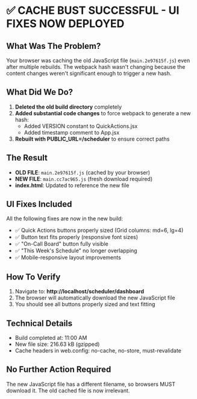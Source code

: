 # ✅ CACHE BUST SUCCESSFUL - UI FIXES NOW DEPLOYED

## What Was The Problem?
Your browser was caching the old JavaScript file (`main.2e97615f.js`) even after multiple rebuilds. The webpack hash wasn't changing because the content changes weren't significant enough to trigger a new hash.

## What Did We Do?
1. **Deleted the old build directory** completely
2. **Added substantial code changes** to force webpack to generate a new hash:
   - Added VERSION constant to QuickActions.jsx
   - Added timestamp comment to App.jsx
3. **Rebuilt with PUBLIC_URL=/scheduler** to ensure correct paths

## The Result
- **OLD FILE**: `main.2e97615f.js` (cached by your browser)
- **NEW FILE**: `main.cc7ac965.js` (fresh download required)
- **index.html**: Updated to reference the new file

## UI Fixes Included
All the following fixes are now in the new build:
- ✅ Quick Actions buttons properly sized (Grid columns: md=6, lg=4)
- ✅ Button text fits properly (responsive font sizes)
- ✅ "On-Call Board" button fully visible
- ✅ "This Week's Schedule" no longer overlapping
- ✅ Mobile-responsive layout improvements

## How To Verify
1. Navigate to: **http://localhost/scheduler/dashboard**
2. The browser will automatically download the new JavaScript file
3. You should see all buttons properly sized and text fitting

## Technical Details
- Build completed at: 11:00 AM
- New file size: 216.63 kB (gzipped)
- Cache headers in web.config: no-cache, no-store, must-revalidate

## No Further Action Required
The new JavaScript file has a different filename, so browsers MUST download it. The old cached file is now irrelevant.